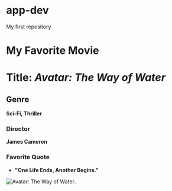 # app-dev
My first repository
# My Favorite Movie
# **Title**: *Avatar: The Way of Water*

## Genre
**Sci-Fi, Thriller**

### Director
**James Cameron**

### Favorite Quote
- **"One Life Ends, Another Begins."**

![Avatar: The Way of Water](https://lumiere-a.akamaihd.net/v1/images/p_20cs_avatarwayofwater_mayupdate_1710_260aa445.jpeg).

